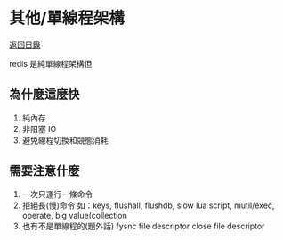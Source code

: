 其他/單線程架構
===
[返回目錄](../../index.md)

redis 是純單線程架構但

## 為什麼這麼快

1. 純內存
2. 非阻塞 IO
3. 避免線程切換和競態消耗

## 需要注意什麼

1. 一次只運行一條命令
2. 拒絕長(慢)命令
	如：keys, flushall, flushdb, slow lua script, mutil/exec, operate, big value(collection
3. 也有不是單線程的(題外話)
	fysnc file descriptor
	close file descriptor